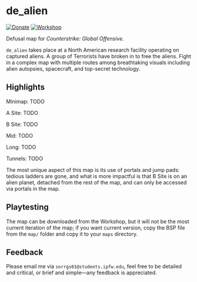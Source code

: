 # de_alien

[![Donate](https://img.shields.io/badge/Donate-PayPal-green.svg)](https://paypal.me/GageSorrell/1) [![Workshop](https://img.shields.io/badge/Workshop-Not%20Yet%20uploaded-red.svg)](https://github.com/GageSorrell/de_alien/)

Defusal map for *Counterstrike: Global Offensive*.

`de_alien` takes place at a North American research facility operating on captured aliens.  A group of Terrorists have broken in to free the aliens.  Fight in a complex map with multiple routes among breathtaking visuals including alien autopsies, spacecraft, and top-secret technology.

## Highlights

Minimap:
TODO

A Site:
TODO

B Site:
TODO

Mid:
TODO

Long:
TODO

Tunnels:
TODO

The most unique aspect of this map is its use of portals and jump pads: tedious ladders are gone, and what is more impactful is that B Site is on an alien planet, detached from the rest of the map, and can only be accessed via portals in the map.

## Playtesting

The map can be downloaded from the Workshop, but it will not be the most current iteration of the map; if you want current version, copy the BSP file from the `map/` folder and copy it to your `maps` directory.

## Feedback

Please email me via `sorrgs01@students.ipfw.edu`, feel free to be detailed and critical, or brief and simple—any feedback is appreciated.
